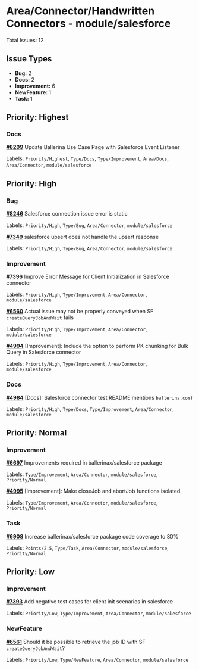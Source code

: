 # Area/Connector/Handwritten Connectors - module/salesforce

Total Issues: 12

## Issue Types

- **Bug:** 2
- **Docs:** 2
- **Improvement:** 6
- **NewFeature:** 1
- **Task:** 1

## Priority: Highest

### Docs

**[#8209](https://github.com/ballerina-platform/ballerina-library/issues/8209)** Update Ballerina Use Case Page with Salesforce Event Listener

Labels: `Priority/Highest`, `Type/Docs`, `Type/Improvement`, `Area/Docs`, `Area/Connector`, `module/salesforce`

## Priority: High

### Bug

**[#8246](https://github.com/ballerina-platform/ballerina-library/issues/8246)** Salesforce connection issue error is static

Labels: `Priority/High`, `Type/Bug`, `Area/Connector`, `module/salesforce`

**[#7349](https://github.com/ballerina-platform/ballerina-library/issues/7349)** salesforce upsert does not handle the upsert response

Labels: `Priority/High`, `Type/Bug`, `Area/Connector`, `module/salesforce`

### Improvement

**[#7396](https://github.com/ballerina-platform/ballerina-library/issues/7396)** Improve Error Message for Client Initialization in Salesforce connector

Labels: `Priority/High`, `Type/Improvement`, `Area/Connector`, `module/salesforce`

**[#6560](https://github.com/ballerina-platform/ballerina-library/issues/6560)** Actual issue may not be properly conveyed when SF `createQueryJobAndWait` fails

Labels: `Priority/High`, `Type/Improvement`, `Area/Connector`, `module/salesforce`

**[#4994](https://github.com/ballerina-platform/ballerina-library/issues/4994)** [Improvement]: Include the option to perform PK chunking for Bulk Query in Salesforce connector

Labels: `Priority/High`, `Type/Improvement`, `Area/Connector`, `module/salesforce`

### Docs

**[#4984](https://github.com/ballerina-platform/ballerina-library/issues/4984)** [Docs]: Salesforce connector test README mentions `ballerina.conf`

Labels: `Priority/High`, `Type/Docs`, `Type/Improvement`, `Area/Connector`, `module/salesforce`

## Priority: Normal

### Improvement

**[#6697](https://github.com/ballerina-platform/ballerina-library/issues/6697)** Improvements required in ballerinax/salesforce package

Labels: `Type/Improvement`, `Area/Connector`, `module/salesforce`, `Priority/Normal`

**[#4995](https://github.com/ballerina-platform/ballerina-library/issues/4995)** [Improvement]: Make closeJob and abortJob functions isolated

Labels: `Type/Improvement`, `Area/Connector`, `module/salesforce`, `Priority/Normal`

### Task

**[#6908](https://github.com/ballerina-platform/ballerina-library/issues/6908)** Increase ballerinax/salesforce package code coverage to 80%

Labels: `Points/2.5`, `Type/Task`, `Area/Connector`, `module/salesforce`, `Priority/Normal`

## Priority: Low

### Improvement

**[#7393](https://github.com/ballerina-platform/ballerina-library/issues/7393)** Add negative test cases for client init scenarios in salesforce

Labels: `Priority/Low`, `Type/Improvement`, `Area/Connector`, `module/salesforce`

### NewFeature

**[#6561](https://github.com/ballerina-platform/ballerina-library/issues/6561)** Should it be possible to retrieve the job ID with SF `createQueryJobAndWait`?

Labels: `Priority/Low`, `Type/NewFeature`, `Area/Connector`, `module/salesforce`

